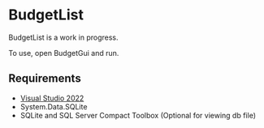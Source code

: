 # BudgetList
BudgetList is a work in progress.

To use, open BudgetGui and run.

## Requirements
- [Visual Studio 2022](https://visualstudio.com)
- System.Data.SQLite
- SQLite and SQL Server Compact Toolbox (Optional for viewing db file)
